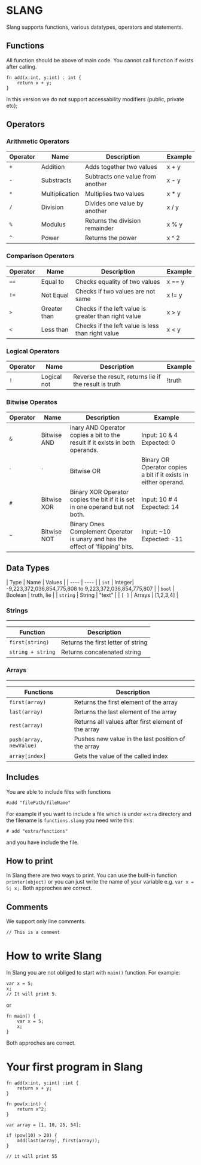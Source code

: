 # SLANG

Slang supports functions, various datatypes, operators and statements.

## Functions
All function should be above of main code. You cannot call function if exists after calling.

```
fn add(x:int, y:int) : int {
    return x + y;
}
```

In this version we do not support accessability modifiers (public, private etc);

## Operators

### Arithmetic Operators

| Operator | Name |Description | Example
| -------- | ----- | ------ | ----- |
| `+` | Addition | Adds together two values | x + y |
| `-` | Substracts | Subtracts one value from another | x - y |
| `*` | Multiplication | Multiplies two values | x * y |
| `/` | Division | Divides one value by another | x / y |
| `%` | Modulus | Returns the division remainder | x % y |
| `^` | Power | Returns the power | x ^ 2 |


### Comparison Operators
| Operator | Name |Description | Example
| -------- | ----- | ------ | ----- |
| `==` | Equal to | Checks equality of two values | x == y |
| `!=` | Not Equal | Checks if two values are not same | x != y |
| `>` | Greater than | Checks if the left value is greater than right value | x > y |
| `<` | Less than | Checks if the left value is less than right value | x < y |

### Logical Operators
| Operator | Name |Description | Example
| -------- | ----- | ------ | ----- |
| `!` | Logical not | Reverse the result, returns lie if the result is truth | !truth |


### Bitwise Operatos
| Operator | Name | Description | Example
| ---- | ---- | ---- | ---- |
| `&` | Bitwise AND | inary AND Operator copies a bit to the result if it exists in both operands. | Input: 10 & 4 Expected: 0 |
| `|` | Bitwise OR | Binary OR Operator copies a bit if it exists in either operand. | Input: 1034 \| 4 Expected: 1038 |
| `#` | Bitwise XOR | Binary XOR Operator copies the bit if it is set in one operand but not both. | Input: 10 # 4 Expected: 14 |
| `~` | Bitwise NOT | Binary Ones Complement Operator is unary and has the effect of 'flipping' bits. | Input: ~10 Expected: -11 | 

## Data Types

| Type | Name | Values |
| ---- | ---- |
| `int` | Integer| -9,223,372,036,854,775,808 to 9,223,372,036,854,775,807 |
| `bool` | Boolean | truth, lie |
| `string` | String | "text" |
| `[ ]` | Arrays | [1,2,3,4] |

### Strings
---
| Function | Description |
| ---- | ----|
| `first(string)` | Returns the first letter of string |
| `string + string` | Returns concatenated string |


### Arrays
---
| Functions | Description |
| ---- | ----|
| `first(array)` | Returns the first element of the array |
| `last(array)` | Returns the last element of the array |
| `rest(array)` | Returns all values after first element of the array |
| `push(array, newValue)` | Pushes new value in the last position of the array |
| `array[index]` | Gets the value of the called index |

## Includes

You are able to include files with functions

```
#add "filePath/fileName"
```

For example if you want to include a file which is under `extra` directory and the filename is `functions.slang` you need write this:

```
# add "extra/functions"
```

and you have include the file.

## How to print

In Slang there are two ways to print. You can use the built-in function `printer(object)` or you can just write the name of your variable e.g. `var x = 5; x;`. Both approches are correct.

## Comments

We support only line comments.
```
// This is a comment
```

# How to write Slang
In Slang you are not obliged to start with `main()` function. For example:
```
var x = 5;
x;
// It will print 5.
```
or
```
fn main() {
    var x = 5;
    x;
}
```

Both approches are correct.

# Your first program in Slang

```
fn add(x:int, y:int) :int {
	return x + y; 
}

fn pow(x:int) {
    return x^2;
}

var array = [1, 10, 25, 54];

if (pow(10) > 20) {
    add(last(array), first(array));
}

// it will print 55
```